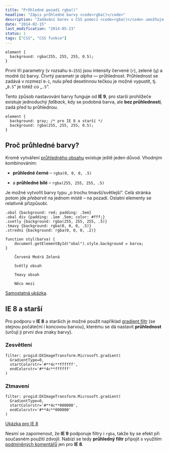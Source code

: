 ```yaml
---
title: "Průhledné pozadí rgba()"
headline: "Zápis průhledné barvy <code>rgba()</code>"
description: "Zadávání barev v CSS pomocí <code>rgba()</code> umožňuje vytvořit průhledné jednobarevné pozadí."
date: "2014-02-15"
last_modification: "2014-05-23"
status: 1
tags: ["CSS", "CSS funkce"]
---
```


```
element {
  background: rgba(255, 255, 255, 0.5);
}

```

První tři parametry (v rozsahu `0–255`) jsou intensity červené (`r`), zelené (`g`) a modré (`b`) barvy. Čtvrtý parametr je *alpha* — průhlednost. Průhlednost se zadává v rozmezí `0–1`, nulu před desetinnou tečkou je možné vypustit, tj. „`0.5`“ je totéž co „`.5`“.

Tento způsob nastavování barvy funguje od **IE 9**, pro starší prohlížeče existuje jednoduchý *fallback*, kdy se podobná barva, ale **bez průhlednosti**, zadá před tu průhlednou.

```
element {
  background: gray; /* pro IE 8 a starší */
  background: rgba(255, 255, 255, 0.5);
}

```

## Proč průhledné barvy?

Kromě vytváření [průhledného obsahu](/opacity) existuje ještě jeden důvod. Vhodným kombinováním:

  - **průhledné černé** – `rgba(0, 0, 0, .5)`

  - a **průhledné bílé** – `rgba(255, 255, 255, .5)`

Je možné vytvořit barvy typu „o trochu tmavší/světlejší“. Celá stránka potom jde *přebarvit* na jednom místě – na pozadí. Ostatní elementy se relativně přizpůsobí.

    .obal {background: red; padding: .5em}
    .obal div {padding: .1em .5em; color: #fff;}   
    .svetly {background: rgba(255, 255, 255, .5)}
    .tmavy {background: rgba(0, 0, 0, .5)}
    .stredni {background: rgba(0, 0, 0, .2)}

    function styl(barva) {
        document.getElementById("obal").style.background = barva;
    }

        Červená Modrá Zelená

        Světlý obsah

        Tmavy obsah

        Něco mezi

[Samostatná ukázka](http://kod.djpw.cz/xybb).

## IE 8 a starší

Pro podporu v **IE 8** a starších je možné použít například [gradient filtr](/gradient) (se stejnou počáteční i koncovou barvou), kterému se dá nastavit **průhlednost** (určují ji první dva znaky barvy).

### Zesvětlení

```
filter: progid:DXImageTransform.Microsoft.gradient(
  GradientType=0,
  startColorstr='#**4c**ffffff', 
  endColorstr='#**4c**ffffff'
)
```

### Ztmavení

```
filter: progid:DXImageTransform.Microsoft.gradient(
  GradientType=0,
  startColorstr='#**4c**000000', 
  endColorstr='#**4c**000000'
)
```

[Ukázka pro IE 8](http://kod.djpw.cz/yldb)

Nesmí se zapomenout, že **IE 9** podporuje filtry i `rgba`, takže by se efekt při současném použití zdvojil. Nabízí se tedy **průhledný filtr** připojit s využitím [podmíněných komentářů](/podminene-komentare) jen pro **IE 8**.